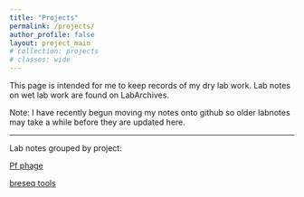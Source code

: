 ```yaml
---
title: "Projects"
permalink: /projects/
author_profile: false
layout: project_main
# collection: projects
# classes: wide
---
```


This page is intended for me to keep records of my dry lab work. Lab notes on wet lab work are found on LabArchives.

Note: I have recently begun moving my notes onto github so older labnotes may take a while before they are updated here.

***

Lab notes grouped by project:

[Pf phage](./pf_phage)

[breseq tools](./breseq_tools)